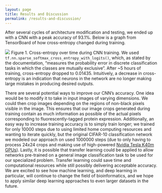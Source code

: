```yaml
---
layout: page
title: Results and Discussion
permalink: /results-and-discussion/
---
```


After several cycles of architecture modification and testing, we ended up with a CNN with a peak accuracy of 93.1%. Below is a graph from TensorBoard of how cross-entropy changed during training.

![](http://i.imgur.com/OQYEqvu.png)
Figure 1. Cross-entropy over time during CNN training. We used `tf.nn.sparse_softmax_cross_entropy_with_logits()`, which, as stated by the documentation, “measures the probability error in discrete classification tasks in which the classes are mutually exclusive”. After ~5 hours of training, cross-entropy dropped to 0.01435. Intuitively, a decrease in cross-entropy is an indication that neurons in the network are no longer making large mistakes in producing desired outputs.

There are several potential ways to improve our CNN’s accuracy. One idea would be to modify it to take in input images of varying dimensions. We could then crop images depending on the regions of non-black pixels visible in the image. This ensures that our image crops generated during training contain as much information as possible of the actual pixels corresponding to fluorescently-tagged protein expression.
Additionally, an easy way to increase training accuracy is to simply train longer; we trained for only 10000 steps due to using limited home computing resources and wanting to iterate quickly, but the original CIFAR-10 classification network we modeled our approach on used 1000000 steps (due to only having to process 24x24 crops and making use of high-powered [Nvidia Tesla K40m GPUs](https://en.wikipedia.org/wiki/Nvidia_Tesla)).
Lastly, it is possible that transfer learning could be applied to allow networks pre-trained on a general image classification task to be used for our specialized problem. Transfer learning could save time and computational resources while still possibly delivering acceptable accuracy. We are excited to see how machine learning, and deep learning in particular, will continue to change the field of bioinformatics, and we hope to apply similar deep learning approaches to even larger datasets in the future.
